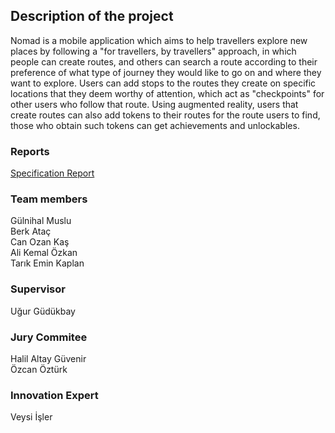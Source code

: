 ## Description of the project
Nomad is a mobile application which aims to help travellers explore new places by following a "for travellers, by travellers" approach, in which people can create routes, and others can search a route according to their preference of what type of journey they would like to go on and where they want to explore. Users can add stops to the routes they create on specific locations that they deem worthy of attention, which act as "checkpoints" for other users who follow that route. Using augmented reality, users that create routes can also add tokens to their routes for the route users to find, those who obtain such tokens can get achievements and unlockables.

### Reports
[Specification Report](https://github.com/nomad-design/nomad-design.github.io/raw/master/SpecificationReport_Nomad.pdf)

### Team members
Gülnihal Muslu <br>
Berk Ataç <br>
Can Ozan Kaş <br>
Ali Kemal Özkan <br>
Tarık Emin Kaplan <br>

### Supervisor
Uğur Güdükbay

### Jury Commitee
Halil Altay Güvenir <br>
Özcan Öztürk

### Innovation Expert
Veysi İşler

